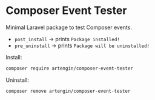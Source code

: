 # Composer Event Tester

Minimal Laravel package to test Composer events.

- `post_install` → prints `Package installed!`
- `pre_uninstall` → prints `Package will be uninstalled!`

Install:

```bash
composer require artengin/composer-event-tester
```

Uninstall:

```bash
composer remove artengin/composer-event-tester
```
